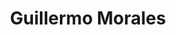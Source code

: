 ---
title: "Guillermo Morales"
url: /huechuraba/guillermo-morales-avenida-americo-vespucio-2/
shop: reparación de automóviles
---